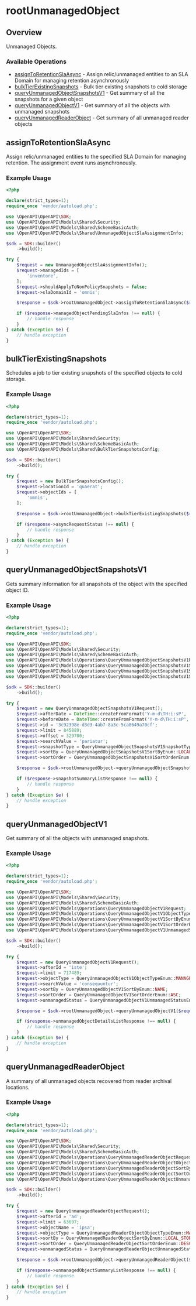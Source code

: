 # rootUnmanagedObject

## Overview

Unmanaged Objects.

### Available Operations

* [assignToRetentionSlaAsync](#assigntoretentionslaasync) - Assign relic/unmanaged entities to an SLA Domain for managing retention asynchronously
* [bulkTierExistingSnapshots](#bulktierexistingsnapshots) - Bulk tier existing snapshots to cold storage
* [queryUnmanagedObjectSnapshotsV1](#queryunmanagedobjectsnapshotsv1) - Get summary of all the snapshots for a given object
* [queryUnmanagedObjectV1](#queryunmanagedobjectv1) - Get summary of all the objects with unmanaged snapshots
* [queryUnmanagedReaderObject](#queryunmanagedreaderobject) - Get summary of all unmanaged reader objects

## assignToRetentionSlaAsync

Assign relic/unmanaged entities to the specified SLA Domain for managing retention. The assignment event runs asynchronously.

### Example Usage

```php
<?php

declare(strict_types=1);
require_once 'vendor/autoload.php';

use \OpenAPI\OpenAPI\SDK;
use \OpenAPI\OpenAPI\Models\Shared\Security;
use \OpenAPI\OpenAPI\Models\Shared\SchemeBasicAuth;
use \OpenAPI\OpenAPI\Models\Shared\UnmanagedObjectSlaAssignmentInfo;

$sdk = SDK::builder()
    ->build();

try {
    $request = new UnmanagedObjectSlaAssignmentInfo();
    $request->managedIds = [
        'inventore',
    ];
    $request->shouldApplyToNonPolicySnapshots = false;
    $request->slaDomainId = 'omnis';

    $response = $sdk->rootUnmanagedObject->assignToRetentionSlaAsync($request);

    if ($response->managedObjectPendingSlaInfos !== null) {
        // handle response
    }
} catch (Exception $e) {
    // handle exception
}
```

## bulkTierExistingSnapshots

Schedules a job to tier existing snapshots of the specified objects to cold storage.

### Example Usage

```php
<?php

declare(strict_types=1);
require_once 'vendor/autoload.php';

use \OpenAPI\OpenAPI\SDK;
use \OpenAPI\OpenAPI\Models\Shared\Security;
use \OpenAPI\OpenAPI\Models\Shared\SchemeBasicAuth;
use \OpenAPI\OpenAPI\Models\Shared\BulkTierSnapshotsConfig;

$sdk = SDK::builder()
    ->build();

try {
    $request = new BulkTierSnapshotsConfig();
    $request->locationId = 'quaerat';
    $request->objectIds = [
        'omnis',
    ];

    $response = $sdk->rootUnmanagedObject->bulkTierExistingSnapshots($request);

    if ($response->asyncRequestStatus !== null) {
        // handle response
    }
} catch (Exception $e) {
    // handle exception
}
```

## queryUnmanagedObjectSnapshotsV1

Gets summary information for all snapshots of the object with the specified object ID.

### Example Usage

```php
<?php

declare(strict_types=1);
require_once 'vendor/autoload.php';

use \OpenAPI\OpenAPI\SDK;
use \OpenAPI\OpenAPI\Models\Shared\Security;
use \OpenAPI\OpenAPI\Models\Shared\SchemeBasicAuth;
use \OpenAPI\OpenAPI\Models\Operations\QueryUnmanagedObjectSnapshotsV1Request;
use \OpenAPI\OpenAPI\Models\Operations\QueryUnmanagedObjectSnapshotsV1SnapshotTypeEnum;
use \OpenAPI\OpenAPI\Models\Operations\QueryUnmanagedObjectSnapshotsV1SortByEnum;
use \OpenAPI\OpenAPI\Models\Operations\QueryUnmanagedObjectSnapshotsV1SortOrderEnum;

$sdk = SDK::builder()
    ->build();

try {
    $request = new QueryUnmanagedObjectSnapshotsV1Request();
    $request->afterDate = DateTime::createFromFormat('Y-m-d\TH:i:sP', '2021-06-23T03:58:59.243Z');
    $request->beforeDate = DateTime::createFromFormat('Y-m-d\TH:i:sP', '2022-06-17T14:22:05.995Z');
    $request->id = '3c92398e-d3d3-4ab7-8a3c-5ca8649a70cf';
    $request->limit = 845889;
    $request->offset = 329700;
    $request->searchValue = 'pariatur';
    $request->snapshotType = QueryUnmanagedObjectSnapshotsV1SnapshotTypeEnum::POLICY_BASED;
    $request->sortBy = QueryUnmanagedObjectSnapshotsV1SortByEnum::LOCAL_EXPIRATION_DATE;
    $request->sortOrder = QueryUnmanagedObjectSnapshotsV1SortOrderEnum::DESC;

    $response = $sdk->rootUnmanagedObject->queryUnmanagedObjectSnapshotsV1($request);

    if ($response->snapshotSummaryListResponse !== null) {
        // handle response
    }
} catch (Exception $e) {
    // handle exception
}
```

## queryUnmanagedObjectV1

Get summary of all the objects with unmanaged snapshots.

### Example Usage

```php
<?php

declare(strict_types=1);
require_once 'vendor/autoload.php';

use \OpenAPI\OpenAPI\SDK;
use \OpenAPI\OpenAPI\Models\Shared\Security;
use \OpenAPI\OpenAPI\Models\Shared\SchemeBasicAuth;
use \OpenAPI\OpenAPI\Models\Operations\QueryUnmanagedObjectV1Request;
use \OpenAPI\OpenAPI\Models\Operations\QueryUnmanagedObjectV1ObjectTypeEnum;
use \OpenAPI\OpenAPI\Models\Operations\QueryUnmanagedObjectV1SortByEnum;
use \OpenAPI\OpenAPI\Models\Operations\QueryUnmanagedObjectV1SortOrderEnum;
use \OpenAPI\OpenAPI\Models\Operations\QueryUnmanagedObjectV1UnmanagedStatusEnum;

$sdk = SDK::builder()
    ->build();

try {
    $request = new QueryUnmanagedObjectV1Request();
    $request->afterId = 'iste';
    $request->limit = 717489;
    $request->objectType = QueryUnmanagedObjectV1ObjectTypeEnum::MANAGED_VOLUME;
    $request->searchValue = 'consequuntur';
    $request->sortBy = QueryUnmanagedObjectV1SortByEnum::NAME;
    $request->sortOrder = QueryUnmanagedObjectV1SortOrderEnum::ASC;
    $request->unmanagedStatus = QueryUnmanagedObjectV1UnmanagedStatusEnum::RELIC;

    $response = $sdk->rootUnmanagedObject->queryUnmanagedObjectV1($request);

    if ($response->unmanagedObjectDetailsListResponse !== null) {
        // handle response
    }
} catch (Exception $e) {
    // handle exception
}
```

## queryUnmanagedReaderObject

A summary of all unmanaged objects recovered from reader archival locations.

### Example Usage

```php
<?php

declare(strict_types=1);
require_once 'vendor/autoload.php';

use \OpenAPI\OpenAPI\SDK;
use \OpenAPI\OpenAPI\Models\Shared\Security;
use \OpenAPI\OpenAPI\Models\Shared\SchemeBasicAuth;
use \OpenAPI\OpenAPI\Models\Operations\QueryUnmanagedReaderObjectRequest;
use \OpenAPI\OpenAPI\Models\Operations\QueryUnmanagedReaderObjectObjectTypeEnum;
use \OpenAPI\OpenAPI\Models\Operations\QueryUnmanagedReaderObjectSortByEnum;
use \OpenAPI\OpenAPI\Models\Operations\QueryUnmanagedReaderObjectSortOrderEnum;
use \OpenAPI\OpenAPI\Models\Operations\QueryUnmanagedReaderObjectUnmanagedStatusEnum;

$sdk = SDK::builder()
    ->build();

try {
    $request = new QueryUnmanagedReaderObjectRequest();
    $request->afterId = 'ad';
    $request->limit = 63697;
    $request->objectName = 'ipsa';
    $request->objectType = QueryUnmanagedReaderObjectObjectTypeEnum::MANAGED_VOLUME;
    $request->sortBy = QueryUnmanagedReaderObjectSortByEnum::LOCAL_STORAGE;
    $request->sortOrder = QueryUnmanagedReaderObjectSortOrderEnum::DESC;
    $request->unmanagedStatus = QueryUnmanagedReaderObjectUnmanagedStatusEnum::PROTECTED;

    $response = $sdk->rootUnmanagedObject->queryUnmanagedReaderObject($request);

    if ($response->unmanagedObjectSummaryListResponse !== null) {
        // handle response
    }
} catch (Exception $e) {
    // handle exception
}
```
